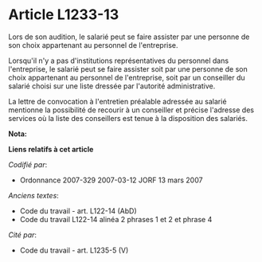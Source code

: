# Article L1233-13

Lors de son audition, le salarié peut se faire assister par une personne de son choix appartenant au personnel de
l'entreprise.

Lorsqu'il n'y a pas d'institutions représentatives du personnel dans l'entreprise, le salarié peut se faire assister soit par
une personne de son choix appartenant au personnel de l'entreprise, soit par un conseiller du salarié choisi sur une liste
dressée par l'autorité administrative.

La lettre de convocation à l'entretien préalable adressée au salarié mentionne la possibilité de recourir à un conseiller et
précise l'adresse des services où la liste des conseillers est tenue à la disposition des salariés.

**Nota:**



**Liens relatifs à cet article**

_Codifié par_:

  - Ordonnance 2007-329 2007-03-12 JORF 13 mars 2007

_Anciens textes_:

  - Code du travail - art. L122-14 (AbD)
  - Code du travail L122-14 alinéa 2 phrases 1 et 2 et phrase 4

_Cité par_:

  - Code du travail - art. L1235-5 (V)
